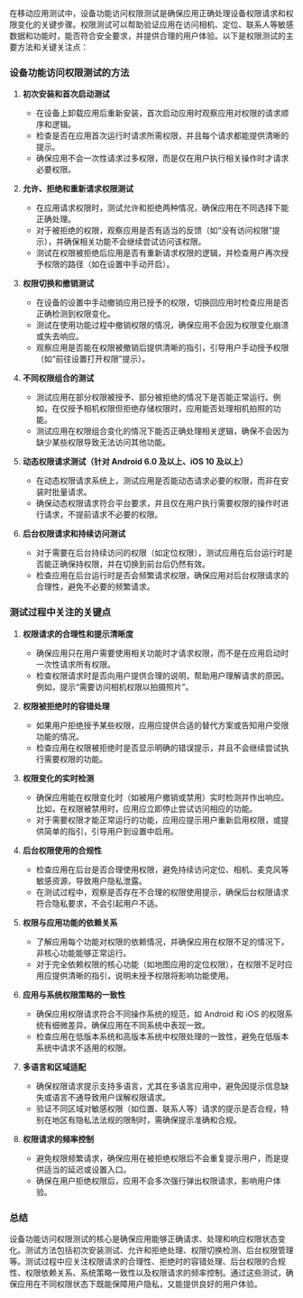 在移动应用测试中，设备功能访问权限测试是确保应用正确处理设备权限请求和权限变化的关键步骤。权限测试可以帮助验证应用在访问相机、定位、联系人等敏感数据和功能时，能否符合安全要求，并提供合理的用户体验。以下是权限测试的主要方法和关键关注点：

### 设备功能访问权限测试的方法

1. **初次安装和首次启动测试**
   - 在设备上卸载应用后重新安装，首次启动应用时观察应用对权限的请求顺序和逻辑。
   - 检查是否在应用首次运行时请求所需权限，并且每个请求都能提供清晰的提示。
   - 确保应用不会一次性请求过多权限，而是仅在用户执行相关操作时才请求必要权限。

2. **允许、拒绝和重新请求权限测试**
   - 在应用请求权限时，测试允许和拒绝两种情况，确保应用在不同选择下能正确处理。
   - 对于被拒绝的权限，观察应用是否有适当的反馈（如“没有访问权限”提示），并确保相关功能不会继续尝试访问该权限。
   - 测试在权限被拒绝后应用是否有重新请求权限的逻辑，并检查用户再次授予权限的路径（如在设置中手动开启）。

3. **权限切换和撤销测试**
   - 在设备的设置中手动撤销应用已授予的权限，切换回应用时检查应用是否正确检测到权限变化。
   - 测试在使用功能过程中撤销权限的情况，确保应用不会因为权限变化崩溃或失去响应。
   - 观察应用是否能在权限被撤销后提供清晰的指引，引导用户手动授予权限（如“前往设置打开权限”提示）。

4. **不同权限组合的测试**
   - 测试应用在部分权限被授予、部分被拒绝的情况下是否能正常运行。例如，在仅授予相机权限但拒绝存储权限时，应用能否处理相机拍照的功能。
   - 测试应用在权限组合变化的情况下能否正确处理相关逻辑，确保不会因为缺少某些权限导致无法访问其他功能。

5. **动态权限请求测试（针对 Android 6.0 及以上、iOS 10 及以上）**
   - 在动态权限请求系统上，测试应用是否能动态请求必要的权限，而非在安装时批量请求。
   - 确保动态权限请求符合平台要求，并且仅在用户执行需要权限的操作时进行请求，不提前请求不必要的权限。

6. **后台权限请求和持续访问测试**
   - 对于需要在后台持续访问的权限（如定位权限），测试应用在后台运行时是否能正确保持权限，并在切换到前台后仍然有效。
   - 检查应用在后台运行时是否会频繁请求权限，确保应用对后台权限请求的合理性，避免不必要的频繁请求。

### 测试过程中关注的关键点

1. **权限请求的合理性和提示清晰度**
   - 确保应用只在用户需要使用相关功能时才请求权限，而不是在应用启动时一次性请求所有权限。
   - 检查权限请求时是否向用户提供合理的说明，帮助用户理解请求的原因。例如，提示“需要访问相机权限以拍摄照片”。

2. **权限被拒绝时的容错处理**
   - 如果用户拒绝授予某些权限，应用应提供合适的替代方案或告知用户受限功能的情况。
   - 检查应用在权限被拒绝时是否显示明确的错误提示，并且不会继续尝试执行需要权限的功能。

3. **权限变化的实时检测**
   - 确保应用能在权限变化时（如被用户撤销或禁用）实时检测并作出响应。比如，在权限被禁用时，应用应立即停止尝试访问相应的功能。
   - 对于需要权限才能正常运行的功能，应用应提示用户重新启用权限，或提供简单的指引，引导用户到设置中启用。

4. **后台权限使用的合规性**
   - 检查应用在后台是否合理使用权限，避免持续访问定位、相机、麦克风等敏感资源，导致用户隐私泄露。
   - 在测试过程中，观察是否存在不合理的权限使用提示，确保后台权限请求符合隐私要求，不会引起用户不适。

5. **权限与应用功能的依赖关系**
   - 了解应用每个功能对权限的依赖情况，并确保应用在权限不足的情况下，非核心功能能够正常运行。
   - 对于完全依赖权限的核心功能（如地图应用的定位权限），在权限不足时应用应提供清晰的指引，说明未授予权限将影响功能使用。

6. **应用与系统权限策略的一致性**
   - 确保应用权限请求符合不同操作系统的规范，如 Android 和 iOS 的权限系统有细微差异。确保应用在不同系统中表现一致。
   - 检查应用在低版本系统和高版本系统中权限处理的一致性，避免在低版本系统中请求不适用的权限。

7. **多语言和区域适配**
   - 确保权限请求提示支持多语言，尤其在多语言应用中，避免因提示信息缺失或语言不通导致用户误解权限请求。
   - 验证不同区域对敏感权限（如位置、联系人等）请求的提示是否合规，特别在地区有隐私法法规的限制时，需确保提示准确和合规。

8. **权限请求的频率控制**
   - 避免权限频繁请求，确保应用在被拒绝权限后不会重复提示用户，而是提供适当的延迟或设置入口。
   - 确保在用户拒绝权限后，应用不会多次强行弹出权限请求，影响用户体验。

### 总结

设备功能访问权限测试的核心是确保应用能够正确请求、处理和响应权限状态变化。测试方法包括初次安装测试、允许和拒绝处理、权限切换检测、后台权限管理等。测试过程中应关注权限请求的合理性、拒绝时的容错处理、后台权限的合规性、权限依赖关系、系统策略一致性以及权限请求的频率控制。通过这些测试，确保应用在不同权限状态下既能保障用户隐私，又能提供良好的用户体验。